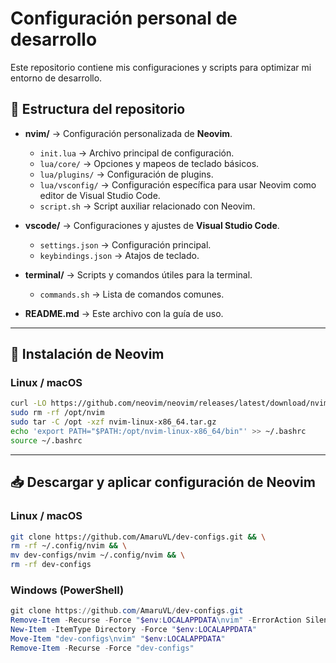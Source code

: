 # Configuración personal de desarrollo

Este repositorio contiene mis configuraciones y scripts para optimizar mi entorno de desarrollo.

## 📂 Estructura del repositorio

* **nvim/** → Configuración personalizada de **Neovim**.

  * `init.lua` → Archivo principal de configuración.
  * `lua/core/` → Opciones y mapeos de teclado básicos.
  * `lua/plugins/` → Configuración de plugins.
  * `lua/vsconfig/` → Configuración específica para usar Neovim como editor de Visual Studio Code.
  * `script.sh` → Script auxiliar relacionado con Neovim.
* **vscode/** → Configuraciones y ajustes de **Visual Studio Code**.

  * `settings.json` → Configuración principal.
  * `keybindings.json` → Atajos de teclado.
* **terminal/** → Scripts y comandos útiles para la terminal.

  * `commands.sh` → Lista de comandos comunes.
* **README.md** → Este archivo con la guía de uso.

---

## 🚀 Instalación de Neovim

### Linux / macOS

```bash
curl -LO https://github.com/neovim/neovim/releases/latest/download/nvim-linux-x86_64.tar.gz
sudo rm -rf /opt/nvim
sudo tar -C /opt -xzf nvim-linux-x86_64.tar.gz
echo 'export PATH="$PATH:/opt/nvim-linux-x86_64/bin"' >> ~/.bashrc
source ~/.bashrc
```

---

## 📥 Descargar y aplicar configuración de Neovim

### Linux / macOS

```bash
git clone https://github.com/AmaruVL/dev-configs.git && \
rm -rf ~/.config/nvim && \
mv dev-configs/nvim ~/.config/nvim && \
rm -rf dev-configs
```

### Windows (PowerShell)

```powershell
git clone https://github.com/AmaruVL/dev-configs.git
Remove-Item -Recurse -Force "$env:LOCALAPPDATA\nvim" -ErrorAction SilentlyContinue
New-Item -ItemType Directory -Force "$env:LOCALAPPDATA"
Move-Item "dev-configs\nvim" "$env:LOCALAPPDATA"
Remove-Item -Recurse -Force "dev-configs"
```

